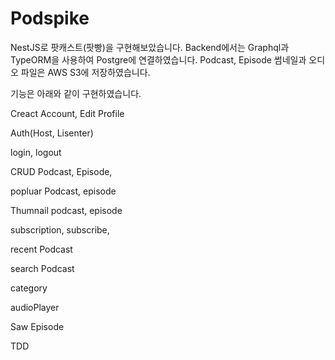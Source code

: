Podspike
=============

NestJS로 팟캐스트(팟빵)을 구현해보았습니다. 
Backend에서는 Graphql과 TypeORM을 사용하여 Postgre에 연결하였습니다.
Podcast, Episode 썸네일과 오디오 파일은 AWS S3에 저장하였습니다.

기능은 아래와 같이 구현하였습니다.

Creact Account, Edit Profile

Auth(Host, Lisenter)

login, logout

CRUD Podcast, Episode,

popluar Podcast, episode

Thumnail podcast, episode

subscription, subscribe,

recent Podcast

search Podcast

category

audioPlayer

Saw Episode

TDD


